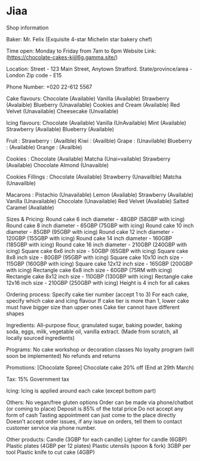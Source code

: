 # Jiaa
Shop information

Baker:
Mr. Felix (Exquisite 4-star Michelin star bakery chef)

Time open:
Monday to Friday from 7am to 6pm
Website Link:
(https://chocolate-cakes-kijjl6g.gamma.site/)

Location:
Street - 123 Main Street, Anytown Stratford.
State/province/area - London
Zip code - E15

Phone Number:
+020 22-612 5567

Cake flavours:
Chocolate (Available)
Vanilla (Available)
Strawberry (Avalaible)
Blueberry (Unavailable)
Cookies and Cream (Available)
Red Velvet (Unavailable)
Cheesecake (Unvailable)

Icing flavours:
Chocolate (Available)
Vanilla (UnAvailable)
Mint (Available)
Strawberry (Available)
Blueberry (Available)

Fruit :
Strawberry : (Availble)
Kiwi : (Availble)
Grape : (Unavilable)
Blueberry : (Available)
Orange : (Availble)

Cookies :
Chocolate (Available)
Matcha (Unai=vailable)
Strawberry (Available)
Chocolate Almond (Unavaible)


Cookies Fillings :
Chocolate (Available)
Strawberry (Unavailble)
Matcha (Unavailble)

Macarons :
Pistachio (Unavailable)
Lemon (Available)
Strawberry (Available)
Vanilla (Unavailable)
Chocolate (Unavailable)
Red Velvet (Available)
Salted Caramel (Available)


Sizes & Pricing:
Round cake 6 inch diameter - 48GBP (58GBP with icing)
Round cake 8 inch diameter - 65GBP (75GBP with icing)
Round cake 10 inch diameter - 85GBP (95GBP with icing)
Round cake 12 inch diameter - 120GBP (155GBP with icing)
Round cake 14 inch diameter - 160GBP (185GBP with icing)
Round cake 16 inch diameter - 210GBP (240GBP with icing)
Square cake 6x6 inch size - 50GBP (65GBP with icing)
Square cake 8x8 inch size - 80GBP (95GBP with icing)
Square cake 10x10 inch size - 115GBP (160GBP with icing)
Square cake 12x12 inch size - 165GBP (200GBP with icing)
Rectangle cake 6x8 inch size - 60GBP (75RM with icing)
Rectangle cake 8x12 inch size - 110GBP (130GBP with icing)
Rectangle cake 12x16 inch size - 210GBP (250GBP with icing)
Height is 4 inch for all cakes

Ordering process:
Specify cake tier number (accept 1 to 3)
For each cake, specify which cake and icing flavour
If cake tier is more than 1, lower cake must have bigger size than upper ones
Cake tier cannot have different shapes

Ingredients:
All-purpose flour, granulated sugar, baking powder, baking soda, eggs, milk, vegetable oil, vanilla extract. (Made from scratch, all locally sourced ingredients)

Programs:
No cake workshop or decoration classes
No loyalty program (will soon be implemented)
No refunds and returns

Promotions:
[Chocolate Spree] Chocolate cake 20% off (End at 29th March)

Tax:
15% Government tax

Icing:
Icing is applied around each cake (except bottom part)

Others:
No vegan/free gluten options
Order can be made via phone/chatbot (or coming to place)
Deposit is 85% of the total price
Do not accept any form of cash
Tasting appointment can just come to the place directly
Doesn't accept order issues, if any issue on orders, tell them to contact customer service via phone number.

Other products:
Candle (3GBP for each candle)
Lighter for candle (6GBP)
Plastic plates (4GBP per 12 plates)
Plastic utensils (spoon & fork) 3GBP per tool
Plastic knife to cut cake (4GBP)
